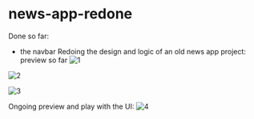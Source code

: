 # news-app-redone
Done so far:
- the navbar
Redoing the design and logic of an old news app project:
preview so far
![1](https://github.com/whatthefoobar/news-app-redone/assets/69626975/b42a068e-878f-415b-9f79-d9dadc7158f2)

![2](https://github.com/whatthefoobar/news-app-redone/assets/69626975/dc9b91c2-c14a-42c0-94ec-3791b5ac671b)

![3](https://github.com/whatthefoobar/news-app-redone/assets/69626975/47aefbe0-5d5e-4314-95a8-3aa2d83f2d78)

Ongoing preview and play with the UI:
![4](https://github.com/whatthefoobar/news-app-redone/assets/69626975/72e34e35-4b95-422c-af1c-2539a879df27)

